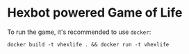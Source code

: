 # Hexbot powered Game of Life

To run the game, it's recommended to use `docker`:

    docker build -t vhexlife . && docker run -t vhexlife
